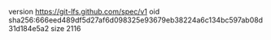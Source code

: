 version https://git-lfs.github.com/spec/v1
oid sha256:666eed489df5d27af6d098325e93679eb38224a6c134bc597ab08d31d184e5a2
size 2116
